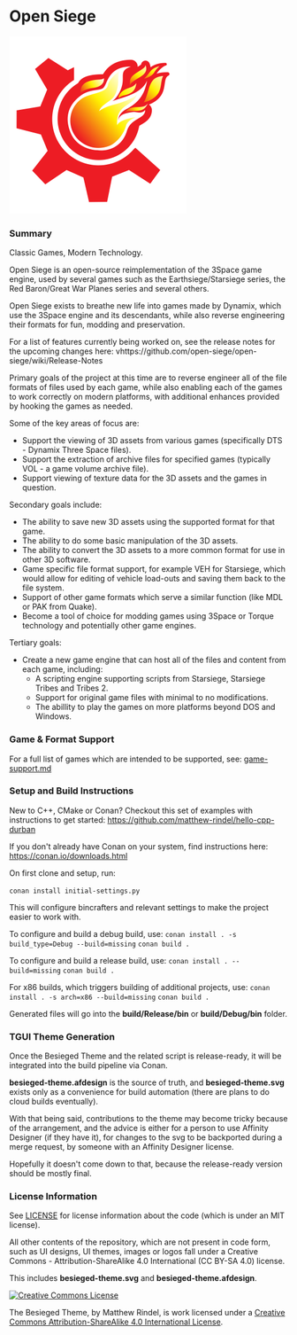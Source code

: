 # Open Siege

<img height="320" width="320" src="logo/logo.svg" alt="Open Siege logo" />

### Summary

Classic Games, Modern Technology.

Open Siege is an open-source reimplementation of the 3Space game engine, used by several games such as the Earthsiege/Starsiege series, the Red Baron/Great War Planes series and several others.

Open Siege exists to breathe new life into games made by Dynamix, which use the 3Space engine and its descendants, while also reverse engineering their formats for fun, modding and preservation.

For a list of features currently being worked on, see the release notes for the upcoming changes here: vhttps://github.com/open-siege/open-siege/wiki/Release-Notes

Primary goals of the project at this time are to reverse engineer all of the file formats of files used by each game, while also enabling each of the games to work correctly on modern platforms, with additional enhances provided by hooking the games as needed.

Some of the key areas of focus are:
* Support the viewing of 3D assets from various games (specifically DTS - Dynamix Three Space files).
* Support the extraction of archive files for specified games (typically VOL - a game volume archive file).
* Support viewing of texture data for the 3D assets and the games in question.

Secondary goals include:
* The ability to save new 3D assets using the supported format for that game.
* The ability to do some basic manipulation of the 3D assets.
* The ability to convert the 3D assets to a more common format for use in other 3D software.
* Game specific file format support, for example VEH for Starsiege, which would allow for editing of vehicle load-outs and saving them back to the file system.
* Support of other game formats which serve a similar function (like MDL or PAK from Quake).
* Become a tool of choice for modding games using 3Space or Torque technology and potentially other game engines.

Tertiary goals:
* Create a new game engine that can host all of the files and content from each game, including:
  * A scripting engine supporting scripts from Starsiege, Starsiege Tribes and Tribes 2.
  * Support for original game files with minimal to no modifications.
  * The abillity to play the games on more platforms beyond DOS and Windows.

### Game & Format Support

For a full list of games which are intended to be supported, see: [game-support.md](docs/game-support.md)

### Setup and Build Instructions

New to C++, CMake or Conan? Checkout this set of examples with instructions to get started: https://github.com/matthew-rindel/hello-cpp-durban

If you don't already have Conan on your system, find instructions here: https://conan.io/downloads.html

On first clone and setup, run:

```conan install initial-settings.py```

This will configure bincrafters and relevant settings to make the project easier to work with.

To configure and build a debug build, use:
```conan install . -s build_type=Debug --build=missing```
```conan build .```

To configure and build a release build, use:
```conan install . --build=missing```
```conan build .```

For x86 builds, which triggers building of additional projects, use:
```conan install . -s arch=x86 --build=missing```
```conan build .```

Generated files will go into the **build/Release/bin** or **build/Debug/bin** folder.

### TGUI Theme Generation

Once the Besieged Theme and the related script is release-ready, it will be integrated into the build pipeline via Conan.

**besieged-theme.afdesign** is the source of truth, and **besieged-theme.svg** exists only as a convenience for build automation (there are plans to do cloud builds eventually).

With that being said, contributions to the theme may become tricky because of the arrangement, and the advice is either for a person to use Affinity Designer (if they have it), for changes to the svg to be backported during a merge request, by someone with an Affinity Designer license.

Hopefully it doesn't come down to that, because the release-ready version should be mostly final.

### License Information

See [LICENSE](LICENSE) for license information about the code (which is under an MIT license).

All other contents of the repository, which are not present in code form, such as UI designs, UI themes, images or logos fall under a Creative Commons - Attribution-ShareAlike 4.0 International (CC BY-SA 4.0) license.

This includes **besieged-theme.svg** and **besieged-theme.afdesign**.

<a rel="license" href="http://creativecommons.org/licenses/by-sa/4.0/"><img alt="Creative Commons License" style="border-width:0" src="https://i.creativecommons.org/l/by-sa/4.0/88x31.png" /></a>

The Besieged Theme, by Matthew Rindel, is work licensed under a <a rel="license" href="http://creativecommons.org/licenses/by-sa/4.0/">Creative Commons Attribution-ShareAlike 4.0 International License</a>.
